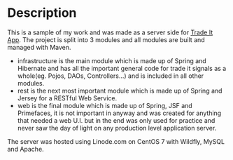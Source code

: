 # Description
This is a sample of my work and was made as a server side for <a href="https://github.com/kostyantin2216/trade-it-app">Trade It App</a>.
The project is split into 3 modules and all modules are built and managed with Maven.

- infrastructure is the main module which is made up of Spring and Hibernate and has all the important general code for trade it signals as a whole(eg. Pojos, DAOs, Controllers...) and is included in all other modules.
- rest is the next most important module which is made up of Spring and Jersey for a RESTful Web Service.
- web is the final module which is made up of Spring, JSF and Primefaces, it is not important in anyway and was created for anything that needed a web U.I. but in the end was only used for practice and never saw the day of light on any production level application server.

The server was hosted using Linode.com on CentOS 7 with Wildfly, MySQL and Apache.
